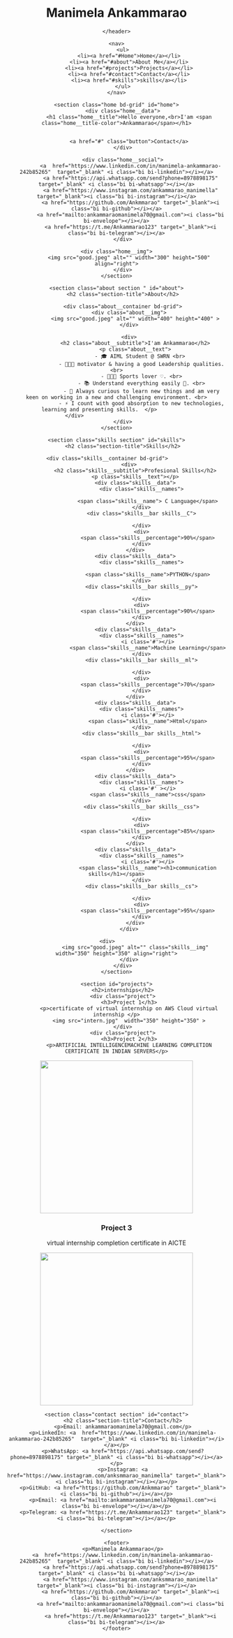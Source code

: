 <!DOCTYPE html>
<html lang="en">
<head>
    <meta charset="UTF-8">
    <meta name="viewport" content="width=device-width, initial-scale=1.0">
    <link rel="stylesheet" href="https://cdn.jsdelivr.net/npm/bootstrap-icons@1.10.2/font/bootstrap-icons.css" integrity="sha384-b6lVK+yci+bfDmaY1u0zE8YYJt0TZxLEAFyYSLHId4xoVvsrQu3INevFKo+Xir8e" crossorigin="anonymous">
    <link href='https://cdn.jsdelivr.net/npm/boxicons@2.0.5/css/boxicons.min.css' rel='stylesheet'>
    <link rel="stylesheet" href="port.css">
    <title>Ankammarao's Portfolio</title>
</head>
<body>
    <header>
        <h1>Manimela Ankammarao <i class="bx bx-heart"></i></h1>
        
    </header>

    <nav>
        <ul>
            <li><a href="#Home">Home</a></li>
            <li><a href="#about">About Me</a></li>
            <li><a href="#projects">Projects</a></li>
            <li><a href="#contact">Contact</a></li>
            <li><a href="#skills">skills</a></li>
        </ul>
    </nav>

    <section class="home bd-grid" id="home">
        <div class="home__data">
            <h1 class="home__title">Hello everyone,<br>I'am <span class="home__title-color">Ankammarao</span></h1>
           

            <a href="#" class="button">Contact</a>
        </div>

        <div class="home__social">
             <a  href="https://www.linkedin.com/in/manimela-ankammarao-242b85265"  target="_blank" <i class="bi bi-linkedin"></i></a>
             <a href="https://api.whatsapp.com/send?phone=8978898175" target="_blank" <i class="bi bi-whatsapp"></i></a>
             <a href="https://www.instagram.com/ankammarao_manimella" target="_blank"><i class="bi bi-instagram"></i></a>
             <a href="https://github.com/Ankmmarao" target="_blank"><i class="bi bi-github"></i></a>
             <a href="mailto:ankammaraomanimela70@gmail.com"><i class="bi bi-envelope"></i></a>
             <a href="https://t.me/Ankammarao123" target="_blank"><i class="bi bi-telegram"></i></a>
        </div>

        <div class="home__img">    
            <img src="good.jpeg" alt="" width="300" height="500" align="right">
        </div>
    </section>

    <section class="about section " id="about">
        <h2 class="section-title">About</h2>

        <div class="about__container bd-grid">
            <div class="about__img">
                <img src="good.jpeg" alt="" width="400" height="400" >
            </div>
            
            <div>
                <h2 class="about__subtitle">I'am Ankammarao</h2>
                <p class="about__text">
                    - 🎓 AIML Student @ SWRN <br> 
                    - 👨🏻‍💻 motivator & having a good Leadership qualities. <br>
                    - 👨🏻‍💻 Sports lover ♡. <br>
                    - 📚 Understand everything easily 🚀. <br>
                    - 🔭 Always curious to learn new things and am very keen on working in a new and challenging environment. <br>
                    - ⚡ I count with good absorption to new technologies, learning and presenting skills.  </p>           
            </div>                                   
        </div>
    </section>

    <section class="skills section" id="skills">
        <h2 class="section-title">Skills</h2>

        <div class="skills__container bd-grid">          
            <div>
                <h2 class="skills__subtitle">Profesional Skills</h2>
                <p class="skills__text"></p>
                <div class="skills__data">
                    <div class="skills__names">
                        
                        <span class="skills__name"> C Language</span>
                    </div>
                    <div class="skills__bar skills__C">
                        
                    </div>
                    <div>
                        <span class="skills__percentage">90%</span>
                    </div>
                </div>
                <div class="skills__data">
                    <div class="skills__names">
                        
                        <span class="skills__name">PYTHON</span>
                    </div>
                    <div class="skills__bar skills__py">
                        
                    </div>
                    <div>
                        <span class="skills__percentage">90%</span>
                    </div>
                </div>
                <div class="skills__data">
                    <div class="skills__names">
                        <i class='#'></i>
                        <span class="skills__name">Machine Learning</span>
                    </div>
                    <div class="skills__bar skills__ml">

                    </div>
                    <div>
                        <span class="skills__percentage">70%</span>
                    </div>
                </div>
                <div class="skills__data">
                    <div class="skills__names">
                        <i class='#'></i>
                        <span class="skills__name">Html</span>
                    </div>
                    <div class="skills__bar skills__html">
                        
                    </div>
                    <div>
                        <span class="skills__percentage">95%</span>
                    </div>
                </div>
                <div class="skills__data">
                    <div class="skills__names">
                        <i class='#' ></i>
                        <span class="skills__name">css</span>
                    </div>
                    <div class="skills__bar skills__css">
                        
                    </div>
                    <div>
                        <span class="skills__percentage">85%</span>
                    </div>
                </div>
                <div class="skills__data">
                    <div class="skills__names">
                        <i class='#'></i>
                        <span class="skills__name"><h1>communication skills</h1></span>
                    </div>
                    <div class="skills__bar skills__cs">

                    </div>
                    <div>
                        <span class="skills__percentage">95%</span>
                    </div>
                </div>
            </div>
            
            <div>              
                <img src="good.jpeg" alt="" class="skills__img" width="350" height="350" align="right">
            </div>
        </div>
    </section>

    <section id="projects">
        <h2>internships</h2>
        <div class="project">
            <h3>Project 1</h3>
            <p>certificate of virtual internship on AWS Cloud virtual internship </p>
            <img src="intern.jpg"  width="350" height="350" >
        </div>
        <div class="project">
            <h3>Project 2</h3>
            <p>ARTIFICIAL INTELLIGENCEMACHINE LEARNING COMPLETION CERTIFICATE IN INDIAN SERVERS</p>
 <img src="intern2.jpg"  width="350" height="350" >
        </div>
        <div class="project">
            <h3>Project 3</h3>
            <p>virtual internship completion certificate in AICTE</p>
            <img src="intern1.jpg"  width="350" height="350" >
        </div>
    </section>

    <section class="contact section" id="contact">
        <h2 class="section-title">Contact</h2>
        <p>Email: ankammaraomanimela70@gmail.com</p>
        <p>LinkedIn: <a  href="https://www.linkedin.com/in/manimela-ankammarao-242b85265"  target="_blank" <i class="bi bi-linkedin"></i></a></p>
        <p>WhatsApp: <a href="https://api.whatsapp.com/send?phone=8978898175" target="_blank" <i class="bi bi-whatsapp"></i></a></p>
        <p>Instagram: <a href="https://www.instagram.com/anksmmarao_manimella" target="_blank"><i class="bi bi-instagram"></i></a></p>
        <p>GitHub: <a href="https://github.com/Ankmmarao" target="_blank"><i class="bi bi-github"></i></a></p>
        <p>Email: <a href="mailto:ankammaraomanimela70@gmail.com"><i class="bi bi-envelope"></i></a></p>
        <p>Telegram: <a href="https://t.me/Ankammarao123" target="_blank"><i class="bi bi-telegram"></i></a></p>

    </section>

    <footer>
        <p>Manimela Ankammarao</p>
        <a  href="https://www.linkedin.com/in/manimela-ankammarao-242b85265"  target="_blank" <i class="bi bi-linkedin"></i></a>
             <a href="https://api.whatsapp.com/send?phone=8978898175" target="_blank" <i class="bi bi-whatsapp"></i></a>
             <a href="https://www.instagram.com/anksmmarao_manimella" target="_blank"><i class="bi bi-instagram"></i></a>
             <a href="https://github.com/Ankmmarao" target="_blank"><i class="bi bi-github"></i></a>
             <a href="mailto:ankammaraomanimela70@gmail.com"><i class="bi bi-envelope"></i></a>
             <a href="https://t.me/Ankammarao123" target="_blank"><i class="bi bi-telegram"></i></a>
    </footer>
</body>
</html>
